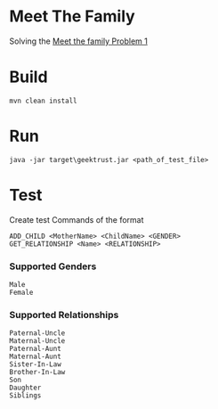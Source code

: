 # Meet The Family
Solving the [Meet the family Problem 1](https://www.geektrust.in/coding-problem/backend/family)

# Build 
```
mvn clean install
```
# Run
```
java -jar target\geektrust.jar <path_of_test_file>
```
# Test
Create test Commands of the format
```
ADD_CHILD <MotherName> <ChildName> <GENDER>
GET_RELATIONSHIP <Name> <RELATIONSHIP>
```
### Supported Genders
```
Male
Female
```
### Supported Relationships
```
Paternal-Uncle
Maternal-Uncle
Paternal-Aunt
Maternal-Aunt
Sister-In-Law
Brother-In-Law
Son
Daughter
Siblings
```
